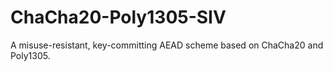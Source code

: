 # ChaCha20-Poly1305-SIV
A misuse-resistant, key-committing AEAD scheme based on ChaCha20 and Poly1305.

